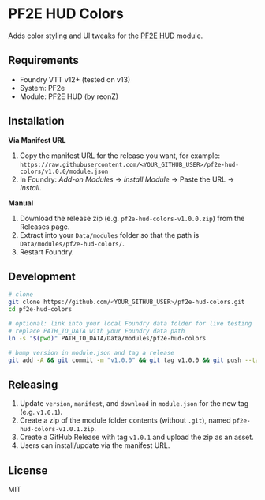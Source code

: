# PF2E HUD Colors

Adds color styling and UI tweaks for the [PF2E HUD](https://github.com/reonZ/pf2e-hud) module.

## Requirements
- Foundry VTT v12+ (tested on v13)
- System: PF2e
- Module: PF2E HUD (by reonZ)

## Installation
**Via Manifest URL**
1. Copy the manifest URL for the release you want, for example:
   `https://raw.githubusercontent.com/<YOUR_GITHUB_USER>/pf2e-hud-colors/v1.0.0/module.json`
2. In Foundry: *Add-on Modules* → *Install Module* → Paste the URL → *Install*.

**Manual**
1. Download the release zip (e.g. `pf2e-hud-colors-v1.0.0.zip`) from the Releases page.
2. Extract into your `Data/modules` folder so that the path is `Data/modules/pf2e-hud-colors/`.
3. Restart Foundry.

## Development
```bash
# clone
git clone https://github.com/<YOUR_GITHUB_USER>/pf2e-hud-colors.git
cd pf2e-hud-colors

# optional: link into your local Foundry data folder for live testing
# replace PATH_TO_DATA with your Foundry data path
ln -s "$(pwd)" PATH_TO_DATA/Data/modules/pf2e-hud-colors

# bump version in module.json and tag a release
git add -A && git commit -m "v1.0.0" && git tag v1.0.0 && git push --tags
```

## Releasing
1. Update `version`, `manifest`, and `download` in `module.json` for the new tag (e.g. `v1.0.1`).
2. Create a zip of the module folder contents (without `.git`), named `pf2e-hud-colors-v1.0.1.zip`.
3. Create a GitHub Release with tag `v1.0.1` and upload the zip as an asset.
4. Users can install/update via the manifest URL.

## License
MIT
